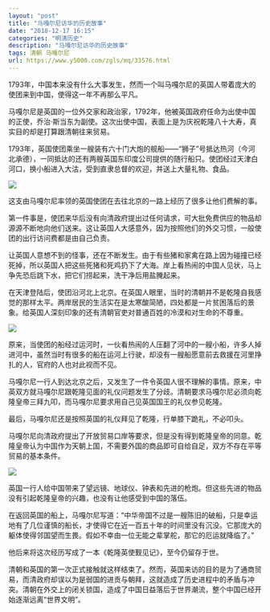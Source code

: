 ```yaml
---
layout: "post"
title: "马嘎尔尼访华的历史故事"
date: "2018-12-17 16:15"
categories: "明清历史"
description: "马嘎尔尼访华的历史故事"
tags: 清朝 马嘎尔尼
url: https://www.y5000.com/zgls/mq/33576.html
---
```






1793年，中国本来没有什么大事发生，然而一个叫马嘎尔尼的英国人带着庞大的使团来到中国，使得这一年不再那么平凡。

马嘎尔尼是英国的一位外交家和政治家，1792年，他被英国政府任命为出使中国的正使，乔治·斯当东为副使。这次出使中国，表面上是为庆祝乾隆八十大寿，真实目的却是打算跟清朝往来贸易。

1793年，英国使团乘坐一艘装有六十门大炮的舰船——“狮子”号抵达热河（今河北承德），一同抵达的还有两艘英国东印度公司提供的随行船只。使团经过天津白河口，换小船进入大沽，受到直隶总督的欢迎，并送上大量礼物、食品。

![](https://img.y5000.com/uploads/allimg/180925/14-1P92515410R14.jpg)

这支由马嘎尔尼率领的英国使团在去往北京的一路上经历了很多让他们费解的事。

第一件事是，使团来华后没有向清政府提出过任何请求，可大批免费供应的物品却源源不断地向他们送来。这让英国人大感意外，因为按照他们的外交习惯，一般使团的出行访问费都是由自己负责。

让英国人意想不到的怪事，还在不断发生。由于有些猪和家禽在路上因为碰撞已经死掉，所以英国人把这些死猪和死鸡扔下了大海。岸上看热闹的中国人见状，马上争先恐后跳下水，把它们捞起来，洗干净后用盐腌起来。

在天津登陆后，使团沿河北上北京。在英国人眼里，当时的清朝并不是乾隆自我感觉的那样太平。两岸居民的生活实在是太寒酸简陋，四处都是一片贫困落后的景象。给英国人深刻印象的还有清朝官吏对普通百姓的冷漠和对生命的不尊重。

![](https://img.y5000.com/uploads/allimg/180925/14-1P925154122608.jpg)

原来，当使团的船经过运河时，一伙看热闹的人压翻了河中的一艘小船，许多人掉进河中，虽然当时有很多的船在运河上行驶，却没有一艘船愿意前去救援在河里挣扎的人，官府的人也对此视而不见。

马嘎尔尼一行人到达北京之后，又发生了一件令英国人很不理解的事情。原来，中英双方就马嘎尔尼跟乾隆见面的礼仪问题发生了分歧。清朝要求马嘎尔尼必须向乾隆皇帝三拜九叩，而马嘎尔尼要求用自己见英国国王的礼仪参见乾隆。

最后，马嘎尔尼还是按照英国的礼仪拜见了乾隆，行单膝下跪礼，不必叩头。

马嘎尔尼向清政府提出了开放贸易口岸等要求，但是没有得到乾隆皇帝的同意。乾隆皇帝认为中国作为天朝上国，不需要外国的商品即可自给自足，双方不存在平等贸易的基本条件。

![](https://img.y5000.com/uploads/allimg/180925/14-1P925154135541.jpg)

英国一行人给中国带来了望远镜、地球仪、钟表和先进的枪炮。但这些先进的物品没有引起乾隆皇帝的兴趣，也没有让他感受到中国的落伍。

在返回英国的船上，马嘎尔尼写道：“中华帝国不过是一艘陈旧的破船，只是幸运地有了几位谨慎的船长，才使得它在近一百五十年的时间里没有沉没。它那庞大的躯体使得邻国望而生畏。假如不幸由一位无能之辈掌舵，那它的厄运就降临了。”

他后来将这次经历写成了一本《乾隆英使觐见记》，至今仍留存于世。

清朝和英国的第一次正式接触就这样结束了。然而，英国来访的目的是为了通商贸易，而清政府却误以为是弱国的进贡与朝拜，这就造成了历史进程中的矛盾与冲突。清朝在外交上的闭关锁国，造成了中国日益落后于世界潮流，整个中国已经开始逐渐远离“世界文明”。
